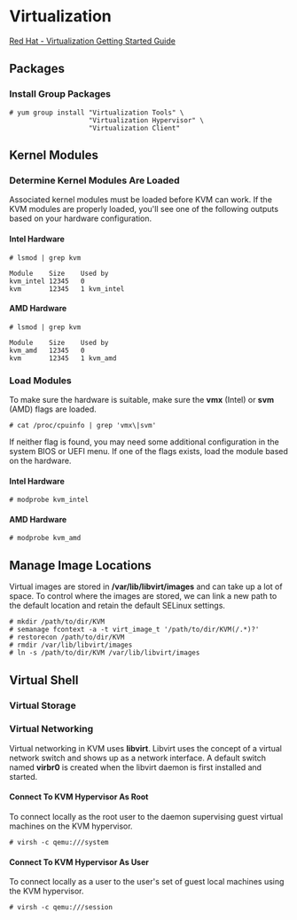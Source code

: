 # Virtualization
[Red Hat - Virtualization Getting Started Guide](https://access.redhat.com/documentation/en-us/red_hat_enterprise_linux/7/html/virtualization_getting_started_guide/index)
## Packages
### Install Group Packages
```
# yum group install "Virtualization Tools" \
                    "Virtualization Hypervisor" \
                    "Virtualization Client"
```
## Kernel Modules
### Determine Kernel Modules Are Loaded
Associated kernel modules must be loaded before KVM can work.  If the KVM modules 
 are properly loaded, you'll see one of the following outputs based on your 
 hardware configuration.
#### Intel Hardware
```
# lsmod | grep kvm

Module    Size    Used by
kvm_intel 12345   0
kvm       12345   1 kvm_intel
```
#### AMD Hardware
```
# lsmod | grep kvm

Module    Size    Used by
kvm_amd   12345   0
kvm       12345   1 kvm_amd  
```
### Load Modules
To make sure the hardware is suitable, make sure the **vmx** (Intel) or **svm**
 (AMD) flags are loaded.
```
# cat /proc/cpuinfo | grep 'vmx\|svm'
```
If neither flag is found, you may need some additional configuration in the
 system BIOS or UEFI menu.
If one of the flags exists, load the module based on the hardware.
#### Intel Hardware
```
# modprobe kvm_intel
```
#### AMD Hardware
```
# modprobe kvm_amd
```
## Manage Image Locations
Virtual images are stored in **/var/lib/libvirt/images** and can take up a lot of 
 space. To control where the images are stored, we can link a new path to the
 default location and retain the default SELinux settings.
```
# mkdir /path/to/dir/KVM
# semanage fcontext -a -t virt_image_t '/path/to/dir/KVM(/.*)?'
# restorecon /path/to/dir/KVM
# rmdir /var/lib/libvirt/images
# ln -s /path/to/dir/KVM /var/lib/libvirt/images
```
## Virtual Shell
### Virtual Storage
### Virtual Networking
Virtual networking in KVM uses **libvirt**. Libvirt uses the concept of a 
 virtual network switch and shows up as a network interface. A default switch
 named **virbr0** is created when the libvirt daemon is first installed and 
 started.
#### Connect To KVM Hypervisor As Root
To connect locally as the root user to the daemon supervising guest virtual
 machines on the KVM hypervisor.
```
# virsh -c qemu:///system
```
#### Connect To KVM Hypervisor As User
To connect locally as a user to the user's set of guest local machines using the
 KVM hypervisor.
```
# virsh -c qemu:///session
```
